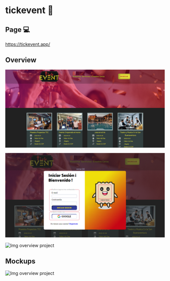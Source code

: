 # tickevent 🎫


## Page 💻

https://tickevent.app/

## Overview 

![Img overview project](https://github.com/awapu/Tickevent/blob/main/public/images/Images/Vistas%20pagina%20web.PNG)


![Img overview project](https://github.com/awapu/Tickevent/blob/main/public/images/Images/Login.PNG)

![Img overview project](https://github.com/awapu/Tickevent/blob/main/public/images/Images/Verificaci%C3%B3n.PNG)



 ## Mockups 
![Img overview project]()
 
 
